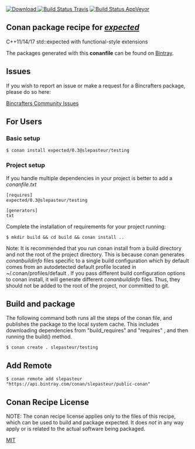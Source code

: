 [![Download](https://api.bintray.com/packages/slepasteur/public-conan/expected%3Aslepasteur/images/download.svg) ](https://bintray.com/slepasteur/public-conan/expected%3Aslepasteur/_latestVersion)
[![Build Status Travis](https://travis-ci.org/slepasteur/conan-expected.svg?branch=testing%2F0.3)](https://travis-ci.org/slepasteur/conan-expected)
[![Build Status AppVeyor](https://ci.appveyor.com/api/projects/status/github/slepasteur/conan-expected?branch=testing%2F0.3&svg=true)](https://ci.appveyor.com/project/slepasteur/conan-expected)

## Conan package recipe for [*expected*](https://github.com/TartanLlama/expected)

C++11/14/17 std::expected with functional-style extensions

The packages generated with this **conanfile** can be found on [Bintray](https://bintray.com/slepasteur/public-conan/expected%3Aslepasteur).


## Issues

If you wish to report an issue or make a request for a Bincrafters package, please do so here:

[Bincrafters Community Issues](https://github.com/bincrafters/community/issues)


## For Users

### Basic setup

    $ conan install expected/0.3@slepasteur/testing

### Project setup

If you handle multiple dependencies in your project is better to add a *conanfile.txt*

    [requires]
    expected/0.3@slepasteur/testing

    [generators]
    txt

Complete the installation of requirements for your project running:

    $ mkdir build && cd build && conan install ..

Note: It is recommended that you run conan install from a build directory and not the root of the project directory.  This is because conan generates *conanbuildinfo* files specific to a single build configuration which by default comes from an autodetected default profile located in ~/.conan/profiles/default .  If you pass different build configuration options to conan install, it will generate different *conanbuildinfo* files.  Thus, they should not be added to the root of the project, nor committed to git.


## Build and package

The following command both runs all the steps of the conan file, and publishes the package to the local system cache.  This includes downloading dependencies from "build_requires" and "requires" , and then running the build() method.

    $ conan create . slepasteur/testing




## Add Remote

    $ conan remote add slepasteur "https://api.bintray.com/conan/slepasteur/public-conan"


## Conan Recipe License

NOTE: The conan recipe license applies only to the files of this recipe, which can be used to build and package expected.
It does *not* in any way apply or is related to the actual software being packaged.

[MIT](https://github.com/slepasteur/conan-expected/blob/testing/0.3/LICENSE.md)
